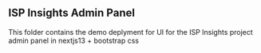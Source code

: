 ## ISP Insights Admin Panel
This folder contains the demo deplyment for UI for the ISP Insights project admin panel in nextjs13 + bootstrap css